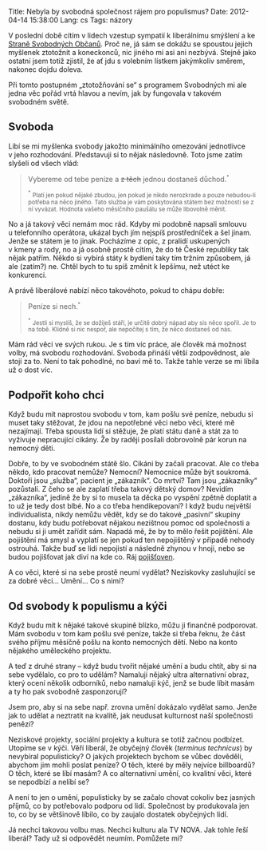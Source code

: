 Title: Nebyla by svobodná společnost rájem pro populismus?
Date: 2012-04-14 15:38:00
Lang: cs
Tags: názory

V poslední době cítím v lidech vzestup sympatií k liberálnímu smýšlení a ke [Straně Svobodných Občanů](http://www.svobodni.cz/). Proč ne, já sám se dokážu se spoustou jejich myšlenek ztotožnit a koneckonců, nic jiného mi asi ani nezbývá. Stejně jako ostatní jsem totiž zjistil, že ať jdu s volebním lístkem jakýmkoliv směrem, nakonec dojdu doleva.

Při tomto postupném „ztotožňování se“ s programem Svobodných mi ale jedna věc pořád vrtá hlavou a nevím, jak by fungovala v takovém svobodném světě.

## Svoboda

Líbí se mi myšlenka svobody jakožto minimálního omezování jednotlivce v jeho rozhodování. Představuji si to nějak následovně. Toto jsme zatím slyšeli od všech vlád:

> Vybereme od tebe peníze a <del>z těch</del> jednou dostaneš důchod.<sup><small>\*</small></sup>
>
> <sup><small>\*</small></sup> <small>Platí jen pokud nějaké zbudou, jen pokud je nikdo nerozkrade a pouze nebudou-li potřeba na něco jiného. Tato služba je vám poskytována státem bez možnosti se z ní vyvázat. Hodnota vašeho měsíčního paušálu se může libovolně měnit.</small>

No a já takový věci nemám moc rád. Kdyby mi podobně napsali smlouvu u telefonního operátora, ukázal bych jím nejspíš prostředníček a šel jinam. Jenže se státem je to jinak. Pocházíme z opic, z pralidí uskupených v kmeny a rody, no a já osobně prostě cítím, že do té České republiky tak nějak patřím. Někdo si vybírá státy k bydlení taky tím tržním způsobem, já ale (zatím?) ne. Chtěl bych to tu spíš změnit k lepšímu, než utéct ke konkurenci.

A právě liberálové nabízí něco takovéhoto, pokud to chápu dobře:

> Peníze si nech.<sup><small>\*</small></sup>
>
> <sup><small>\*</small></sup> <small>Jestli si myslíš, že se dožiješ stáří, je určitě dobrý nápad aby sis něco spořil. Je to na tobě. Klidně si nic nespoř, ale nepočítej s tím, že něco dostaneš od nás.</small>

Mám rád věci ve svých rukou. Je s tím víc práce, ale člověk má možnost volby, má svobodu rozhodování. Svoboda přináší větší zodpovědnost, ale stojí za to. Není to tak pohodlné, no baví mě to. Takže tahle verze se mi líbila už o dost víc.

## Podpořit koho chci

Když budu mít naprostou svobodu v tom, kam pošlu své peníze, nebudu si muset taky stěžovat, že jdou na nepotřebné věci nebo věci, které mě nezajímají. Třeba spousta lidí si stěžuje, že platí státu daně a stát za to vyživuje nepracující cikány. Že by raději posílali dobrovolně pár korun na nemocný děti.

Dobře, to by ve svobodném státě šlo. Cikáni by začali pracovat. Ale co třeba někdo, kdo pracovat nemůže? Nemocní? Nemocnice může být soukromá. Doktoři jsou „služba“, pacient je „zákazník“. Co mrtví? Tam jsou „zákazníky“ pozůstalí. Z čeho se ale zaplatí třeba takový dětský domov? Nevidím „zákazníka“, jedině že by si to musela ta děcka po vyspění zpětně doplatit a to už je tedy dost blbé. No a co třeba hendikepovaní? I když budu největší individualista, nikdy nemůžu vědět, kdy se do takové „pasivní“ skupiny dostanu, kdy budu potřebovat nějakou nezištnou pomoc od společnosti a nebudu si ji umět zařídit sám. Napadá mě, že by to mělo řešit pojištění. Ale pojištění má smysl a vyplatí se jen pokud ten nepojištěný v případě nehody ostrouhá. Takže buď se lidi nepojistí a následně zhynou v hnoji, nebo se budou pojišťovat jak diví na kde co. Ráj [pojišťoven](http://www.hcpce.cz/).

A co věci, které si na sebe prostě neumí vydělat? Neziskovky zasluhující se za dobré věci… Umění… Co s nimi?

## Od svobody k populismu a kýči

Když budu mít k nějaké takové skupině blízko, můžu ji finančně podporovat. Mám svobodu v tom kam pošlu své peníze, takže si třeba řeknu, že část svého příjmu měsíčně pošlu na konto nemocných dětí. Nebo na konto nějakého uměleckého projektu.

A teď z druhé strany – když budu tvořit nějaké umění a budu chtít, aby si na sebe vydělalo, co pro to udělám? Namaluji nějaký ultra alternativní obraz, který ocení několik odborníků, nebo namaluji kýč, jenž se bude líbit masám a ty ho pak svobodně zasponzorují?

Jsem pro, aby si na sebe např. zrovna umění dokázalo vydělat samo. Jenže jak to udělat a neztratit na kvalitě, jak neudusat kulturnost naší společnosti penězi?

Neziskové projekty, sociální projekty a kultura se totiž začnou podbízet. Utopíme se v kýči. Věří liberál, že obyčejný člověk (*terminus technicus*) by nevybíral populisticky? O jakých projektech bychom se vůbec dověděli, abychom jim mohli poslat peníze? O těch, které by měly nejvíce billboardů? O těch, které se líbí masám? A co alternativní umění, co kvalitní věci, které se nepodbízí a nelíbí se?

A není to jen o umění, populisticky by se začalo chovat cokoliv bez jasných příjmů, co by potřebovalo podporu od lidí. Společnost by produkovala jen to, co by se většinově líbilo, co by zaujalo dostatek obyčejných lidí.

Já nechci takovou volbu mas. Nechci kulturu ala TV NOVA. Jak tohle řeší liberál? Tady už si odpovědět neumím. Pomůžete mi?
